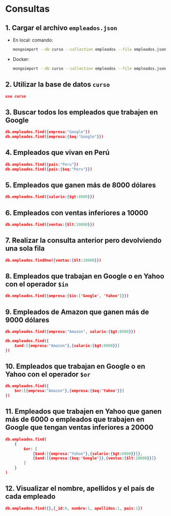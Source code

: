 
# Consultas

## 1. Cargar el archivo `empleados.json`

- En local:
  comando:
    ```bash
    mongoimport --db curso --collection empleados --file empleados.json
    ```
- Docker:
    ```bash
    mongoimport --db curso --collection empleados --file empleados.json --port 27018
    ```

## 2. Utilizar la base de datos `curso`

```json
use curso
```

## 3. Buscar todos los empleados que trabajen en Google

```json
db.empleados.find({empresa:"Google"})
db.empleados.find({empresa:{$eq:"Google"}})
```

## 4. Empleados que vivan en Perú

```json
db.empleados.find({pais:"Peru"})
db.empleados.find({pais:{$eq:"Peru"}})
```

## 5. Empleados que ganen más de 8000 dólares

```json
db.empleados.find({salario:{$gt:8000}})
```

## 6. Empleados con ventas inferiores a 10000

```json
db.empleados.find({ventas:{$lt:10000}})
```

## 7. Realizar la consulta anterior pero devolviendo una sola fila

```json
db.empleados.findOne({ventas:{$lt:10000}})
```

## 8. Empleados que trabajan en Google o en Yahoo con el operador `$in`

```json
db.empleados.find({empresa:{$in:['Google', 'Yahoo']}})
```

## 9. Empleados de Amazon que ganen más de 9000 dólares

```json
db.empleados.find({empresa:"Amazon", salario:{$gt:8000}})
```

```json
db.empleados.find({ 
    $and:[{empresa:"Amazon"},{salario:{$gt:8000}}]
})
```

## 10. Empleados que trabajan en Google o en Yahoo con el operador `$or`

```json
db.empleados.find({ 
    $or:[{empresa:"Amazon"},{empresa:{$eq:'Yahoo'}}]
})
```

## 11. Empleados que trabajen en Yahoo que ganen más de 6000 o empleados que trabajen en Google que tengan ventas inferiores a 20000

```json
db.empleados.find(
    {
        $or: [
            {$and:[{empresa:"Yahoo"},{salario:{$gt:6000}}]},
            {$and:[{empresa:{$eq:'Google'}},{ventas:{$lt:20000}}]}
        ]
    }
)
```

## 12. Visualizar el nombre, apellidos y el país de cada empleado

```json
db.empleados.find({},{_id:0, nombre:1, apellidos:1, pais:1})
```
